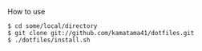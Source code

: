How to use
```
$ cd some/local/directory
$ git clone git://github.com/kamatama41/dotfiles.git
$ ./dotfiles/install.sh
```
